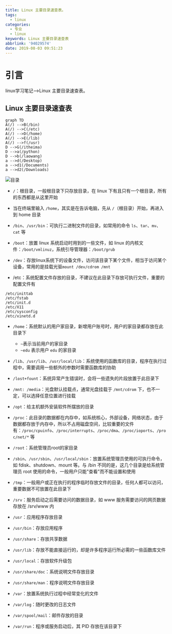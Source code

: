 ```yaml
---
title: Linux 主要目录速查表。
tags:
  - linux
categories:
  - 专业
  - linux
keywords: Linux 主要目录速查表
abbrlink: '94029574'
date: 2019-08-03 09:51:23
---
```

# 引言
linux学习笔记-->Linux 主要目录速查表。
<!--more-->

## Linux 主要目录速查表

```
graph TD
A(/) -->B(/bin)
A(/) -->C(/etc)
A(/) -->D(/home)
A(/) -->E(/lib)
A(/) -->f(/usr)
D -->G(/itheima)
D -->a(/python)
D -->b(/laowang)
a -->d(/Desktop)
a -->d1(/Documents)
a -->d2(/Downloads)

```
![目录](https://ws2.sinaimg.cn/large/d818c3ccly1g5mdk67qbdj20j60a9t93.jpg)

- `/`：根目录，一般根目录下只存放目录，在 linux 下有且只有一个根目录，所有的东西都是从这里开始

- 当在终端里输入 `/home`，其实是在告诉电脑，先从 `/`（根目录）开始，再进入到 home 目录

- `/bin`、`/usr/bin`：可执行二进制文件的目录，如常用的命令 `ls`、`tar`、`mv`、`cat` 等

- `/boot`：放置 linux 系统启动时用到的一些文件，如 linux
的内核文件：`/boot/vmlinuz`，系统引导管理器：`/boot/grub`

- `/dev`：存放linux系统下的设备文件，访问该目录下某个文件，相当于访问某个设备，常用的是挂载光驱`mount /dev/cdrom /mnt`

- /etc：系统配置文件存放的目录，不建议在此目录下存放可执行文件，重要的配置文件有
```
/etc/inittab
/etc/fstab
/etc/init.d
/etc/X11
/etc/sysconfig
/etc/xinetd.d
```
- `/home`：系统默认的用户家目录，新增用户账号时，用户的家目录都存放在此目录下
    - `~`表示当前用户的家目录
    - `~edu` 表示用户 `edu` 的家目录
- `/lib`、`/usr/lib`、`/usr/local/lib`：系统使用的函数库的目录，程序在执行过程中，需要调用一些额外的参数时需要函数库的协助

- `/lost+fount`：系统异常产生错误时，会将一些遗失的片段放置于此目录下
- `/mnt: /media`：光盘默认挂载点，通常光盘挂载于 `/mnt/cdrom` 下，也不一定，可以选择任意位置进行挂载
- `/opt`：给主机额外安装软件所摆放的目录
- `/proc`：此目录的数据都在内存中，如系统核心，外部设备，网络状态，由于数据都存放于内存中，所以不占用磁盘空间，比较重要的文件有：`/proc/cpuinfo`、`/proc/interrupts`、`/proc/dma`、`/proc/ioports`、`/proc/net/*` 等
- `/root`：系统管理员root的家目录
- `/sbin`、`/usr/sbin`、`/usr/local/sbin`：放置系统管理员使用的可执行命令，如 fdisk、shutdown、mount 等。与 /bin 不同的是，这几个目录是给系统管理员 root 使用的命令，一般用户只能"查看"而不能设置和使用
- `/tmp`：一般用户或正在执行的程序临时存放文件的目录，任何人都可以访问，重要数据不可放置在此目录下
- `/srv`：服务启动之后需要访问的数据目录，如 www 服务需要访问的网页数据存放在 /srv/www 内
- `/usr`：应用程序存放目录
- `/usr/bin`：存放应用程序
- `/usr/share`：存放共享数据
- `/usr/lib`：存放不能直接运行的，却是许多程序运行所必需的一些函数库文件
- `/usr/local`：存放软件升级包
- `/usr/share/doc`：系统说明文件存放目录
- `/usr/share/man`：程序说明文件存放目录
- `/var`：放置系统执行过程中经常变化的文件
- `/var/log`：随时更改的日志文件
- `/var/spool/mail`：邮件存放的目录
- `/var/run`：程序或服务启动后，其 PID 存放在该目录下